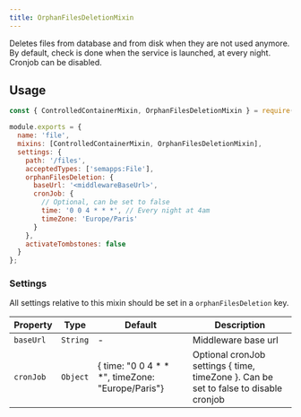 ```yaml
---
title: OrphanFilesDeletionMixin
---
```


Deletes files from database and from disk when they are not used anymore.
By default, check is done when the service is launched, at every night. Cronjob can be disabled.

## Usage

```js
const { ControlledContainerMixin, OrphanFilesDeletionMixin } = require('@semapps/ldp');

module.exports = {
  name: 'file',
  mixins: [ControlledContainerMixin, OrphanFilesDeletionMixin],
  settings: {
    path: '/files',
    acceptedTypes: ['semapps:File'],
    orphanFilesDeletion: {
      baseUrl: '<middlewareBaseUrl>',
      cronJob: {
        // Optional, can be set to false
        time: '0 0 4 * * *', // Every night at 4am
        timeZone: 'Europe/Paris'
      }
    },
    activateTombstones: false
  }
};
```

### Settings

All settings relative to this mixin should be set in a `orphanFilesDeletion` key.

| Property  | Type     | Default                                             | Description                                                                          |
| --------- | -------- | --------------------------------------------------- | ------------------------------------------------------------------------------------ |
| `baseUrl` | `String` | -                                                   | Middleware base url                                                                  |
| `cronJob` | `Object` | { time: "0 0 4 \* \* \*", timeZone: "Europe/Paris"} | Optional cronJob settings { time, timeZone }. Can be set to false to disable cronjob |
